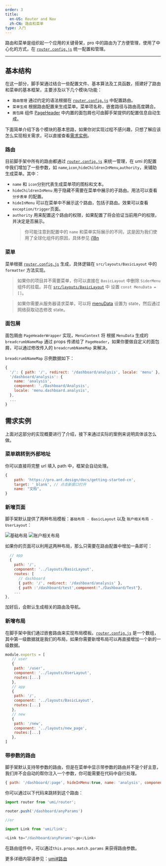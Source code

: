 ```yaml
---
order: 3
title:
  en-US: Router and Nav
  zh-CN: 路由和菜单
type: 入门
---
```


路由和菜单是组织起一个应用的关键骨架，pro 中的路由为了方便管理，使用了中心化的方式，在 [`router.config.js`](https://github.com/ant-design/ant-design-pro/blob/master/config/router.config.js) 统一配置和管理。

---

## 基本结构

在这一部分，脚手架通过结合一些配置文件、基本算法及工具函数，搭建好了路由和菜单的基本框架，主要涉及以下几个模块/功能：

- `路由管理` 通过约定的语法根据在 [`router.config.js`](https://github.com/ant-design/ant-design-pro/blob/master/config/router.config.js) 中配置路由。
- `菜单生成` 根据路由配置来生成菜单。菜单项名称，嵌套路径与路由高度耦合。
- `面包屑` 组件 [PageHeader](http://pro.ant.design/components/PageHeader) 中内置的面包屑也可由脚手架提供的配置信息自动生成。

下面简单介绍下各个模块的基本思路，如果你对实现过程不感兴趣，只想了解应该怎么实现相关需求，可以直接查看[需求实例](/docs/router-and-nav#需求实例)。

### 路由

目前脚手架中所有的路由都通过 [`router.config.js`](https://github.com/ant-design/ant-design-pro/blob/master/config/router.config.js) 来统一管理，在 umi 的配置中我们增加了一些参数，如 `name`,`icon`,`hideChildrenInMenu`,`authority`，来辅助生成菜单。其中：

- `name` 和 `icon`分别代表生成菜单项的图标和文本。
- `hideChildrenInMenu` 用于隐藏不需要在菜单中展示的子路由。用法可以查看 `分步表单` 的配置。
- `hideInMenu` 可以在菜单中不展示这个路由，包括子路由。效果可以查看 `exception/trigger`页面。
- `authority` 用来配置这个路由的权限，如果配置了将会验证当前用户的权限，并决定是否展示。
  > 你可能注意到配置中的 `name` 和菜单实际展示的不同，这是因为我们使用了全球化组件的原因，具体参见 [i18n](/docs/i18n)

### 菜单

菜单根据 [`router.config.js`](https://github.com/ant-design/ant-design-pro/blob/master/config/router.config.js) 生成，具体逻辑在 `src/layouts/BasicLayout` 中的 `formatter` 方法实现。

> 如果你的项目并不需要菜单，你可以直接在 `BasicLayout` 中删除 `SiderMenu` 组件的挂载。并在 [`src/layouts/BasicLayout`](https://github.com/ant-design/ant-design-pro/blob/master/src/layouts/BasicLayout.js#L227) 中 设置 `const MenuData = []`。

> 如果你需要从服务器请求菜单，可以将 [menuData](https://github.com/ant-design/ant-design-pro/blob/54db4e59d3f8fd84464f92c16cbfca82baf42f43/src/layouts/BasicLayout.js#L227) 设置为 state，然后通过网络获取动态修改 state。

### 面包屑

面包屑由 `PageHeaderWrapper` 实现，`MenuContext` 将 根据 `MenuData` 生成的 `breadcrumbNameMap` 通过 props 传递给了 `PageHeader`，如果你要做自定义的面包屑，可以通过修改传入的 `breadcrumbNameMap` 来解决。

`breadcrumbNameMap` 示例数据如下：

```js
{
  '/': { path: '/', redirect: '/dashboard/analysis', locale: 'menu' },
  '/dashboard/analysis': {
    name: 'analysis',
    component: './Dashboard/Analysis',
    locale: 'menu.dashboard.analysis',
  },
  ...
}
```

## 需求实例

上面对这部分的实现概要进行了介绍，接下来通过实际的案例来说明具体该怎么做。

### 菜单跳转到外部地址

你可以直接将完整 url 填入 path 中，框架会自动处理。

```js
{
    path: 'https://pro.ant.design/docs/getting-started-cn',
    target: '_blank', // 点击新窗口打开
    name: "文档",
}
```

### 新增页面

脚手架默认提供了两种布局模板：`基础布局 - BasicLayout` 以及 `账户相关布局 - UserLayout`：

<img alt="基础布局" src="https://gw.alipayobjects.com/zos/rmsportal/oXmyfmffJVvdbmDoGvuF.png" />

<img alt="账户相关布局" src="https://gw.alipayobjects.com/zos/rmsportal/mXsydBXvLqBVEZLMssEy.png" />

如果你的页面可以利用这两种布局，那么只需要在路由配置中增加一条即可：

```js
  // app
  {
    path: '/',
    component: '../layouts/BasicLayout',
    routes: [
      // dashboard
      { path: '/', redirect: '/dashboard/analysis' },
      { path :'/dashboard/test',component:"./Dashboard/Test"},
    ...
},
```

加好后，会默认生成相关的路由及导航。

### 新增布局

在脚手架中我们通过嵌套路由来实现布局模板。[`router.config.js`](https://github.com/ant-design/ant-design-pro/blob/master/config/router.config.js) 是一个数组，其中第一级数据就是我们的布局，如果你需要新增布局可以再直接增加一个新的一级数据。

```js
module.exports = [
   // user
   {
    path: '/user',
    component: '../layouts/UserLayout',
    routes:[...]
   },
   // app
   {
    path: '/',
    component: '../layouts/BasicLayout',
    routes:[...]
   },
   // new
   {
    path: '/new',
    component: '../layouts/new_page',
    routes:[...]
   },
]

```

### 带参数的路由

脚手架默认支持带参数的路由，但是在菜单中显示带参数的路由并不是个好主意，我们并不会自动的帮你注入一个参数，你可能需要在代码中自行处理。

```js
{ path: '/dashboard/:page', hideInMenu:true, name: 'analysis', component: './Dashboard/Analysis' },
```

你可以通过以下代码来跳转到这个路由：

```js
import router from 'umi/router';

router.push('/dashboard/anyParams')

//or

import Link from 'umi/link';

<Link to="/dashboard/anyParams">go</Link>
```

在路由组件中，可以通过`this.props.match.params` 来获得路由参数。


更多详细内容请参见：[umi#路由](https://umijs.org/guide/router.html#%E7%BA%A6%E5%AE%9A%E5%BC%8F%E8%B7%AF%E7%94%B1)
